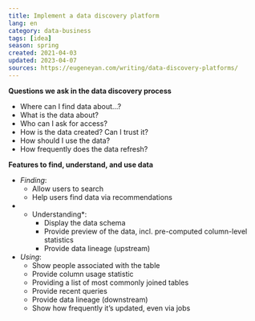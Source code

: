 ```yaml
---
title: Implement a data discovery platform
lang: en
category: data-business
tags: [idea]
season: spring
created: 2021-04-03
updated: 2023-04-07
sources: https://eugeneyan.com/writing/data-discovery-platforms/
---
```


**Questions we ask in the data discovery process**
- Where can I find data about...?
- What is the data about?
- Who can I ask for access?
- How is the data created? Can I trust it?
- How should I use the data?
- How frequently does the data refresh?

**Features to find, understand, and use data**
- *Finding*:
	- Allow users to search
	- Help users find data via recommendations
- * Understanding*:
	- Display the data schema
	- Provide preview of the data, incl. pre-computed column-level statistics
	- Provide data lineage (upstream)
- *Using*:
	- Show people associated with the table
	- Provide column usage statistic
	- Providing a list of most commonly joined tables
	- Provide recent queries
	- Provide data lineage (downstream)
	- Show how frequently it’s updated, even via jobs